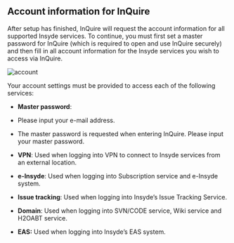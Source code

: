 ## Account information for InQuire

After setup has finished, InQuire will request the account information
for all supported Insyde services. To continue, you must first set a
master password for InQuire (which is required to open and use InQuire
securely) and then fill in all account information for the Insyde
services you wish to access via InQuire.

![account](/assets/image5.png)

Your account settings must be provided to access each of the following
services:

-   **Master password**:

  -   Please input your e-mail address.

  -   The master password is requested when entering InQuire. Please input your master password.

-   **VPN**: Used when logging into VPN to connect to Insyde services
    from an external location.

-   **e-Insyde**: Used when logging into Subscription service and
    e-Insyde system.

-   **Issue tracking**: Used when logging into Insyde’s Issue Tracking
    Service.

-   **Domain**: Used when logging into SVN/CODE service, Wiki service
    and H2OABT service.

-   **EAS:** Used when logging into Insyde’s EAS system.